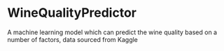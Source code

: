 # WineQualityPredictor
A machine learning model which can predict the wine quality based on a number of factors, data sourced from Kaggle

